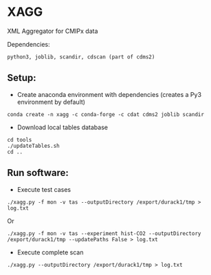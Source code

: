 # XAGG

XML Aggregator for CMIPx data

Dependencies:
```
python3, joblib, scandir, cdscan (part of cdms2)
```

Setup:
----------------
* Create anaconda environment with dependencies (creates a Py3 environment by default)
```
conda create -n xagg -c conda-forge -c cdat cdms2 joblib scandir
```

* Download local tables database
```
cd tools
./updateTables.sh
cd ..
```

Run software:
----------------
* Execute test cases
```
./xagg.py -f mon -v tas --outputDirectory /export/durack1/tmp > log.txt
```
Or
```
./xagg.py -f mon -v tas --experiment hist-CO2 --outputDirectory /export/durack1/tmp --updatePaths False > log.txt
```

* Execute complete scan
```
./xagg.py --outputDirectory /export/durack1/tmp > log.txt
```